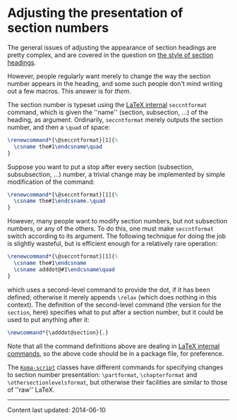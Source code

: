 # Adjusting the presentation of section numbers

The general issues of adjusting the appearance of section headings are
pretty complex, and are covered in 
the question on
[the style of section headings](./FAQ-secthead.html).

However, people regularly want merely to change the way the section
number appears in the heading, and some such people don't mind writing
out a few macros.  This answer is for _them_.

The section number is typeset using the
  [LaTeX internal](./FAQ-atsigns.html)
`seccntformat` command, which is given the ''name'' (section,
subsection, &hellip;) of the heading, as argument.  Ordinarily,
`seccntformat` 
merely outputs the section number, and then a `\quad` of space:
<!-- {% raw %} -->
```latex
\renewcommand*{\@seccntformat}[1]{%
  \csname the#1\endcsname\quad
}
```
<!-- {% endraw %} -->
Suppose you want to put a stop after every section (subsection,
subsubsection, &hellip;) number, a trivial change may be implemented by
simple modification of the command:
<!-- {% raw %} -->
```latex
\renewcommand*{\@seccntformat}[1]{%
  \csname the#1\endcsname.\quad
}
```
<!-- {% endraw %} -->
However, many people want to modify section numbers, but not
subsection numbers, or any of the others.  To do this, one must make
`seccntformat` switch according to its argument.  The following
technique for doing the job is slightly wasteful, but is efficient
enough for a relatively rare operation:
<!-- {% raw %} -->
```latex
\renewcommand*{\@seccntformat}[1]{%
  \csname the#1\endcsname
  \csname adddot@#1\endcsname\quad
}
```
<!-- {% endraw %} -->
which uses a second-level command to provide the dot, if it has been
defined; otherwise it merely appends `\relax` (which does nothing
in this context).  The definition of the second-level command (the
version for the `section`, here) specifies what to put after a
section number, but it could be used to put anything after it:
```latex
\newcommand*{\adddot@section}{.}
```
Note that all the command definitions above are dealing in
[LaTeX internal commands](./FAQ-atsigns.html), so the above
code should be in a package file, for preference.

The [`Koma-script`](https://ctan.org/pkg/Koma-script) classes have different commands for specifying
changes to section number presentation: `\partformat`,
`\chapterformat` and `\othersectionlevelsformat`, but otherwise
their facilities are similar to those of ''raw'' LaTeX.


----

Content last updated: 2014-06-10

